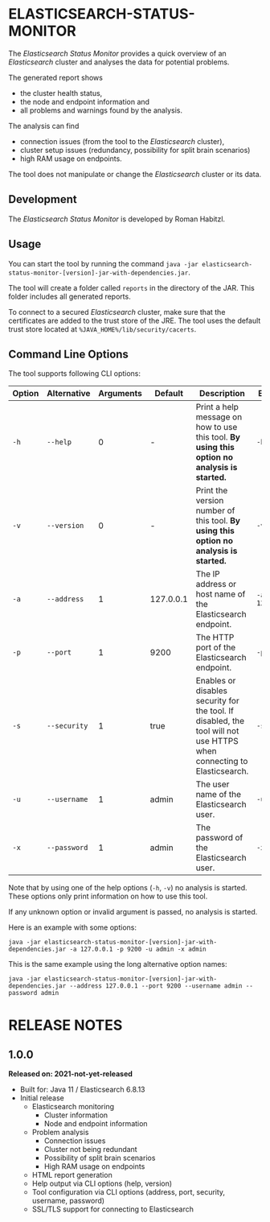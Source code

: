 ELASTICSEARCH-STATUS-MONITOR
============================

The _Elasticsearch Status Monitor_ provides a quick overview of an _Elasticsearch_ cluster and analyses the data for potential problems.

The generated report shows

* the cluster health status,
* the node and endpoint information and
* all problems and warnings found by the analysis.

The analysis can find

* connection issues (from the tool to the _Elasticsearch_ cluster),
* cluster setup issues (redundancy, possibility for split brain scenarios)
* high RAM usage on endpoints.

The tool does not manipulate or change the _Elasticsearch_ cluster or its data.

Development
-----------

The _Elasticsearch Status Monitor_ is developed by Roman Habitzl.

Usage
-----

You can start the tool by running the command `java -jar elasticsearch-status-monitor-[version]-jar-with-dependencies.jar`.

The tool will create a folder called `reports` in the directory of the JAR. This folder includes all generated reports.

To connect to a secured _Elasticsearch_ cluster, make sure that the certificates are added to the trust store of the JRE.
The tool uses the default trust store located at `%JAVA_HOME%/lib/security/cacerts`.

Command Line Options
--------------------

The tool supports following CLI options:

Option   | Alternative  | Arguments | Default   | Description                                                                                                           | Example
---      | ---          | ---       | ---       | ---                                                                                                                   | ---
`-h`     | `--help`     | 0         | -         | Print a help message on how to use this tool. **By using this option no analysis is started.**                        | `-h`
`-v`     | `--version`  | 0         | -         | Print the version number of this tool. **By using this option no analysis is started.**                               | `-v`
`-a`     | `--address`  | 1         | 127.0.0.1 | The IP address or host name of the Elasticsearch endpoint.                                                            | `-a 127.0.0.1`
`-p`     | `--port`     | 1         | 9200      | The HTTP port of the Elasticsearch endpoint.                                                                          | `-p 9200`
`-s`     | `--security` | 1         | true      | Enables or disables security for the tool. If disabled, the tool will not use HTTPS when connecting to Elasticsearch. | `-s false`
`-u`     | `--username` | 1         | admin     | The user name of the Elasticsearch user.                                                                              | `-u admin`
`-x`     | `--password` | 1         | admin     | The password of the Elasticsearch user.                                                                               | `-x admin`

Note that by using one of the help options (`-h`, `-v`) no analysis is started.
These options only print information on how to use this tool.

If any unknown option or invalid argument is passed, no analysis is started.

Here is an example with some options:

`java -jar elasticsearch-status-monitor-[version]-jar-with-dependencies.jar -a 127.0.0.1 -p 9200 -u admin -x admin`

This is the same example using the long alternative option names:

`java -jar elasticsearch-status-monitor-[version]-jar-with-dependencies.jar --address 127.0.0.1 --port 9200 --username admin --password admin`

RELEASE NOTES
=============

1.0.0
-----

**Released on: 2021-not-yet-released**

* Built for: Java 11 / Elasticsearch 6.8.13
* Initial release
  * Elasticsearch monitoring
    * Cluster information
    * Node and endpoint information
  * Problem analysis
    * Connection issues
    * Cluster not being redundant
    * Possibility of split brain scenarios
    * High RAM usage on endpoints
  * HTML report generation
  * Help output via CLI options (help, version)
  * Tool configuration via CLI options (address, port, security, username, password)
  * SSL/TLS support for connecting to Elasticsearch
